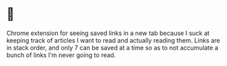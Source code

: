 # 🥞

Chrome extension for seeing saved links in a new tab because I suck at keeping track of articles I want to read and actually reading them. Links are in stack order, and only 7 can be saved at a time so as to not accumulate a bunch of links I'm never going to read.